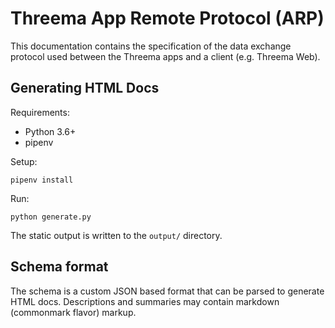 # Threema App Remote Protocol (ARP)

This documentation contains the specification of the data exchange protocol
used between the Threema apps and a client (e.g. Threema Web).

## Generating HTML Docs

Requirements:

- Python 3.6+
- pipenv

Setup:

    pipenv install

Run:

    python generate.py

The static output is written to the `output/` directory.

## Schema format

The schema is a custom JSON based format that can be parsed to generate HTML
docs. Descriptions and summaries may contain markdown (commonmark flavor)
markup.
